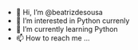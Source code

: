 - 👋 Hi, I’m @beatrizdesousa
- 👀 I’m interested in Python currenly
- 🌱 I’m currently learning Python
- 📫 How to reach me ...

<!---
beatrizdesousa/beatrizdesousa is a ✨ special ✨ repository because its `README.md` (this file) appears on your GitHub profile.
You can click the Preview link to take a look at your changes.
--->
